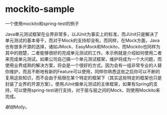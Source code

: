 mockito-sample
==============

一个使用mockito和spring-test的例子

Java单元测试框架在业界非常多，以JUnit为事实上的标准，而JUnit只是解决了单元测试的基本骨干，而对于Mock的支持却没有。而同样，在Mock方面，Java也有很多开源的选择，诸如JMock、EasyMock和Mockito，而Mockito也同样为其中的翘楚，二者能够很好的完成单元测试的工作。本示例就是介绍如何使用二者来完成单元测试。如果公司自己搞一个单元测试框架，维护将成为一个大问题，而使用业界成熟的解决方案，将会是一个很好的方式。因为会有一组非常专业的人替你维护，而且不断地有新的Feature可以使用，同样你熟悉这些之后你可以不断的复用这些知识，而不会由于局限在某个特定的框架下（其实这些特定的框架也只是封装了业界的开源方案）。使用JUnit做单元测试的主体框架，如果有Spring的支持，可以使用spring-test进行支持，对于层与层之间的Mock，则使用Mockito来完成。

*献给Molly。*